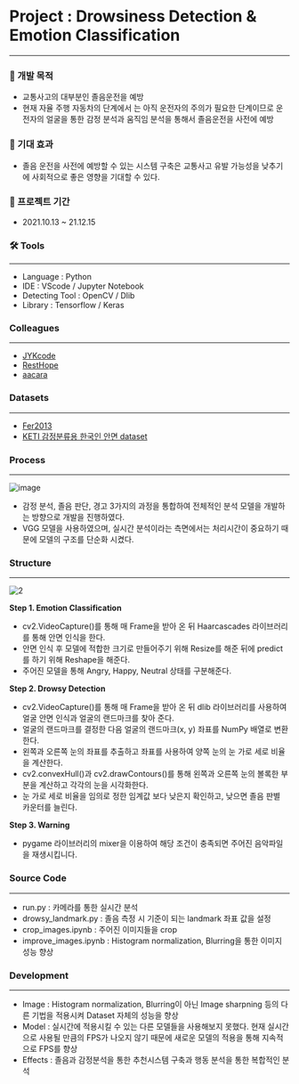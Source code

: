 # Project : Drowsiness Detection & Emotion Classification
___
### 📣 개발 목적
- 교통사고의 대부분인 졸음운전을 예방
- 현재 자율 주행 자동차의 단계에서 는 아직 운전자의 주의가 필요한 단계이므로 운전자의 얼굴을 통한 감정 분석과 움직임 분석을 통해서 졸음운전을 사전에 예방

### 📣 기대 효과
- 졸음 운전을 사전에 예방할 수 있는 시스템 구축은 교통사고 유발 가능성을 낮추기에 사회적으로 좋은 영향을 기대할 수 있다.

### 📆 프로젝트 기간
- 2021.10.13 ~ 21.12.15

### 🛠 Tools
---
- Language : Python
- IDE : VScode / Jupyter Notebook
- Detecting Tool : OpenCV / Dlib
- Library : Tensorflow / Keras


### Colleagues
---
- [JYKcode](https://github.com/JYKcode)
- [RestHope](https://github.com/RestHope)
- [aacara](https://github.com/aacara)


### Datasets
---
- [Fer2013](https://www.kaggle.com/msambare/fer2013)
- [KETI 감정분류용 한국인 안면 dataset](https://aihub.or.kr/opendata/keti-data/recognition-visual/KETI-01-001)


### Process
---
![image](https://user-images.githubusercontent.com/88880041/145985351-a6f01f9e-65f3-4762-b98f-e0df66597040.png)

- 감정 분석, 졸음 판단, 경고 3가지의 과정을 통합하여 전체적인 분석 모델을 개발하는 방향으로 개발을 진행하였다.
- VGG 모델을 사용하였으며, 실시간 분석이라는 측면에서는 처리시간이 중요하기 때문에 모델의 구조를 단순화 시켰다.

### Structure
---
![2](https://user-images.githubusercontent.com/88880041/145986325-e8366773-5aa9-4ca2-955a-8f7c2352f900.png)

**Step 1. Emotion Classification**

 - cv2.VideoCapture()를 통해 매 Frame을 받아 온 뒤 Haarcascades 라이브러리를 통해 안면 인식을 한다. 
 - 안면 인식 후 모델에 적합한 크기로 만들어주기 위해 Resize를 해준 뒤에 predict를 하기 위해 Reshape을 해준다. 
 - 주어진 모델을 통해 Angry, Happy, Neutral 상태를 구분해준다.
 
**Step 2. Drowsy Detection**

 - cv2.VideoCapture()를 통해 매 Frame을 받아 온 뒤 dlib 라이브러리를 사용하여 얼굴 안면 인식과 얼굴의 랜드마크를 찾아 준다.
 - 얼굴의 랜드마크를 결정한 다음 얼굴의 랜드마크(x, y) 좌표를 NumPy 배열로 변환한다.
 - 왼쪽과 오른쪽 눈의 좌표를 추출하고 좌표를 사용하여 양쪽 눈의 눈 가로 세로 비율을 계산한다.
 - cv2.convexHull()과 cv2.drawContours()를 통해 왼쪽과 오른쪽 눈의 볼록한 부분을 계산하고 각각의 눈을 시각화한다.
 - 눈 가로 세로 비율을 임의로 정한 임계값 보다 낮은지 확인하고, 낮으면 졸음 판별 카운터를 늘린다. 
 
**Step 3. Warning**
- pygame 라이브러리의 mixer을 이용하여 해당 조건이 충족되면 주어진 음악파일을 재생시킵니다.

### Source Code
---
- run.py : 카메라를 통한 실시간 분석
- drowsy_landmark.py : 졸음 측정 시 기준이 되는 landmark 좌표 값을 설정
- crop_images.ipynb : 주어진 이미지들을 crop
- improve_images.ipynb : Histogram normalization, Blurring을 통한 이미지 성능 향상

### Development
---
- Image : Histogram normalization, Blurring이 아닌 Image sharpning 등의 다른 기법을 적용시켜 Dataset 자체의 성능을 향상
- Model : 실시간에 적용시킬 수 있는 다른 모델들을 사용해보지 못했다. 현재 실시간으로 사용될 만큼의 FPS가 나오지 않기 때문에 새로운 모델의 적용을 통해 지속적으로 FPS를 향상
- Effects : 졸음과 감정분석을 통한 추천시스템 구축과 행동 분석을 통한 복합적인 분석









